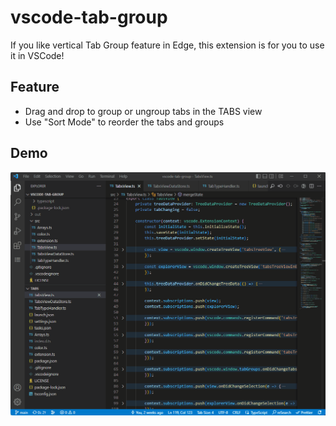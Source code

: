 # vscode-tab-group
If you like vertical Tab Group feature in Edge, this extension is for you to use it in VSCode!

## Feature
- Drag and drop to group or ungroup tabs in the TABS view
- Use "Sort Mode" to reorder the tabs and groups

## Demo

![](./docs/demo.gif)
